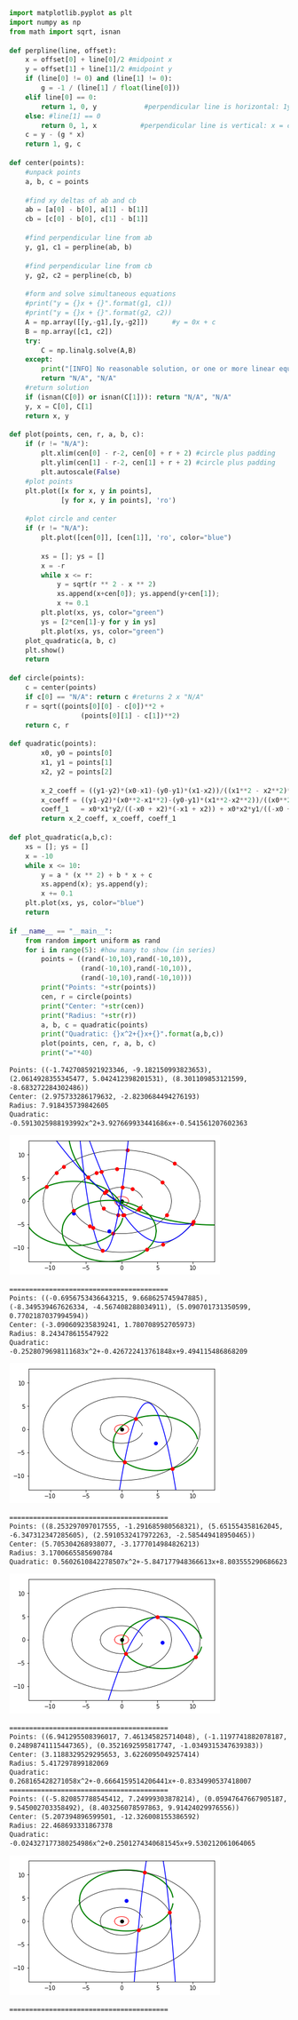 

```python
import matplotlib.pyplot as plt
import numpy as np
from math import sqrt, isnan

def perpline(line, offset):
    x = offset[0] + line[0]/2 #midpoint x
    y = offset[1] + line[1]/2 #midpoint y
    if (line[0] != 0) and (line[1] != 0):
        g = -1 / (line[1] / float(line[0]))
    elif line[0] == 0:
        return 1, 0, y            #perpendicular line is horizontal: 1y = 0x + const
    else: #line[1] == 0
        return 0, 1, x           #perpendicular line is vertical: x = const + 0y --> 0y = x - const
    c = y - (g * x)
    return 1, g, c

def center(points):
    #unpack points
    a, b, c = points

    #find xy deltas of ab and cb
    ab = [a[0] - b[0], a[1] - b[1]]
    cb = [c[0] - b[0], c[1] - b[1]]

    #find perpendicular line from ab
    y, g1, c1 = perpline(ab, b)

    #find perpendicular line from cb
    y, g2, c2 = perpline(cb, b)

    #form and solve simultaneous equations
    #print("y = {}x + {}".format(g1, c1))
    #print("y = {}x + {}".format(g2, c2))
    A = np.array([[y,-g1],[y,-g2]])      #y = 0x + c
    B = np.array([c1, c2])
    try:
        C = np.linalg.solve(A,B)
    except:
        print("[INFO] No reasonable solution, or one or more linear equations were parallel to an axis.\n       Please use a different tracing method (parabola).")
        return "N/A", "N/A"
    #return solution
    if (isnan(C[0]) or isnan(C[1])): return "N/A", "N/A"
    y, x = C[0], C[1]
    return x, y

def plot(points, cen, r, a, b, c):
    if (r != "N/A"):
        plt.xlim(cen[0] - r-2, cen[0] + r + 2) #circle plus padding
        plt.ylim(cen[1] - r-2, cen[1] + r + 2) #circle plus padding
        plt.autoscale(False)
    #plot points
    plt.plot([x for x, y in points],
             [y for x, y in points], 'ro')
    
    #plot circle and center
    if (r != "N/A"):
        plt.plot([cen[0]], [cen[1]], 'ro', color="blue")

        xs = []; ys = []
        x = -r
        while x <= r:
            y = sqrt(r ** 2 - x ** 2)
            xs.append(x+cen[0]); ys.append(y+cen[1]);
            x += 0.1
        plt.plot(xs, ys, color="green")
        ys = [2*cen[1]-y for y in ys]
        plt.plot(xs, ys, color="green")
    plot_quadratic(a, b, c)
    plt.show()
    return

def circle(points):
    c = center(points)
    if c[0] == "N/A": return c #returns 2 x "N/A"
    r = sqrt((points[0][0] - c[0])**2 +
                  (points[0][1] - c[1])**2)
    return c, r

def quadratic(points):
        x0, y0 = points[0]
        x1, y1 = points[1]
        x2, y2 = points[2]

        x_2_coeff = ((y1-y2)*(x0-x1)-(y0-y1)*(x1-x2))/((x1**2 - x2**2)*(x0-x1) - (x0**2-x1**2)*(x1-x2))
        x_coeff = ((y1-y2)*(x0**2-x1**2)-(y0-y1)*(x1**2-x2**2))/((x0**2-x1**2)*(x1-x2)-(x1**2-x2**2)*(x0-x1))
        coeff_1   = x0*x1*y2/((-x0 + x2)*(-x1 + x2)) + x0*x2*y1/((-x0 + x1)*(x1 - x2)) + x1*x2*y0/((x0 - x1)*(x0 - x2))
        return x_2_coeff, x_coeff, coeff_1

def plot_quadratic(a,b,c):
    xs = []; ys = []
    x = -10
    while x <= 10:
        y = a * (x ** 2) + b * x + c
        xs.append(x); ys.append(y);
        x += 0.1
    plt.plot(xs, ys, color="blue")        
    return

if __name__ == "__main__":
    from random import uniform as rand
    for i in range(5): #how many to show (in series)
        points = ((rand(-10,10),rand(-10,10)),
                  (rand(-10,10),rand(-10,10)),
                  (rand(-10,10),rand(-10,10)))
        print("Points: "+str(points))
        cen, r = circle(points)
        print("Center: "+str(cen))
        print("Radius: "+str(r))
        a, b, c = quadratic(points)
        print("Quadratic: {}x^2+{}x+{}".format(a,b,c))  
        plot(points, cen, r, a, b, c)
        print("="*40)

```

    Points: ((-1.7427085921923346, -9.182150993823653), (2.0614928355345477, 5.042412398201531), (8.301109853121599, -8.683272284302486))
    Center: (2.975733286179632, -2.8230684494276193)
    Radius: 7.918435739842605
    Quadratic: -0.5913025988193992x^2+3.927669933441686x+-0.541561207602363



![png](output_0_1.png)


    ========================================
    Points: ((-0.6956753436643215, 9.668625745947885), (-8.349539467626334, -4.567408288034911), (5.090701731350599, 0.7702187037994594))
    Center: (-3.090609235839241, 1.780708952705973)
    Radius: 8.243478615547922
    Quadratic: -0.2528079698111683x^2+-0.426722413761848x+9.494115486868209



![png](output_0_3.png)


    ========================================
    Points: ((8.253297097017555, -1.291685980568321), (5.651554358162045, -6.347312347285605), (2.5910532417972263, -2.585449418950465))
    Center: (5.705304268938077, -3.1777014984826213)
    Radius: 3.1700665585690784
    Quadratic: 0.5602610842278507x^2+-5.847177948366613x+8.803555290686623



![png](output_0_5.png)


    ========================================
    Points: ((6.941295508396017, 7.461345825714048), (-1.1197741882078187, 0.24898741115447365), (0.3521692595817747, -1.0349315347639383))
    Center: (3.1188329529295653, 3.6226095049257414)
    Radius: 5.417297899182069
    Quadratic: 0.268165428271058x^2+-0.6664159514206441x+-0.8334990537418007
    ========================================
    Points: ((-5.820857788545412, 7.24999303878214), (0.05947647667905187, 9.545002703358492), (8.403256078597863, 9.91424029976556))
    Center: (5.207394896599501, -12.326008155386592)
    Radius: 22.468693331867378
    Quadratic: -0.024327177380254986x^2+0.2501274340681545x+9.530212061064065



![png](output_0_7.png)


    ========================================

